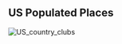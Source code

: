 ## US Populated Places

![US_country_clubs](https://github.com/manassehoduor/TidyTuesday/assets/20558188/3183aacd-2d7d-461e-bfeb-1d8027133630)
